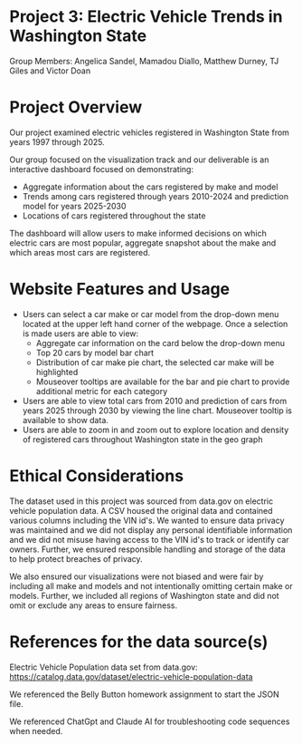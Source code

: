 # Project 3: Electric Vehicle Trends in Washington State
Group Members: Angelica Sandel, Mamadou Diallo, Matthew Durney, TJ Giles and Victor Doan

# Project Overview
Our project examined electric vehicles registered in Washington State from years 1997 through 2025.

Our group focused on the visualization track and our deliverable is an interactive dashboard focused on demonstrating:
- Aggregate information about the cars registered by make and model
- Trends among cars registered through years 2010-2024 and prediction model for years 2025-2030
- Locations of cars registered throughout the state

The dashboard will allow users to make informed decisions on which electric cars are most popular, aggregate snapshot about the make and which areas most cars are registered.

# Website Features and Usage
- Users can select a car make or car model from the drop-down menu located at the upper left hand corner of the webpage. Once a selection is made users are able to view:
    - Aggregate car information  on the card below the drop-down menu
    - Top 20 cars by model bar chart
    - Distribution of car make pie chart, the selected car make will be highlighted
    - Mouseover tooltips are available for the bar and pie chart to provide additional metric for each category
- Users are able to view total cars from 2010 and prediction of cars from years 2025 through 2030 by viewing the line chart. Mouseover tooltip is available to show data.
- Users are able to zoom in and zoom out to explore location and density of registered cars throughout Washington state in the geo graph

# Ethical Considerations
The dataset used in this project was sourced from data.gov on electric vehicle population data. A CSV housed the original data and contained various columns including the VIN id's. We wanted to ensure data privacy was maintained and we did not display any personal identifiable information and we did not misuse having access to the VIN id's to track or identify car owners. Further, we ensured responsible handling and storage of the data to help protect breaches of privacy.

We also ensured our visualizations were not biased and were fair by including all make and models and not intentionally omitting  certain make or models. Further, we included all regions of Washington state and did not omit or exclude any areas to ensure fairness. 

# References for the data source(s)
Electric Vehicle Population data set from data.gov: https://catalog.data.gov/dataset/electric-vehicle-population-data

We referenced the Belly Button homework assignment to start the JSON file.

We referenced ChatGpt and Claude AI for troubleshooting code sequences when needed.

